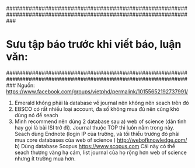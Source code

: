 ###################################################################################################################
# Sưu tập báo trước khi viết báo, luận văn:
###################################################################################################################
Nguồn: https://www.facebook.com/groups/vietphd/permalink/10155652192737991/

1. Emerald không phải là database về journal nên không nên seach trên đó
2. EBSCO có rất nhiều loại account, đa số không mua đủ nên cũng khó dùng nó để seach
3. Mình recommend nên dùng 2 database sau
    a) web of science (dân tình hay gọi là bài ISI trở đi). Journal thuộc TOP thì luôn nằm trong này. Seach dùng Endnote (login IP của trường, và tối thiểu trường đó phải mua core databases của web of science )
    http://webofknowledge.com/
    b) Dùng database Scopus
    https://www.scopus.com
    Cái này có thể seach thượng vàng hạ cám, list journal của họ rộng hơn web of science nhưng ít trường mua hơn.



















